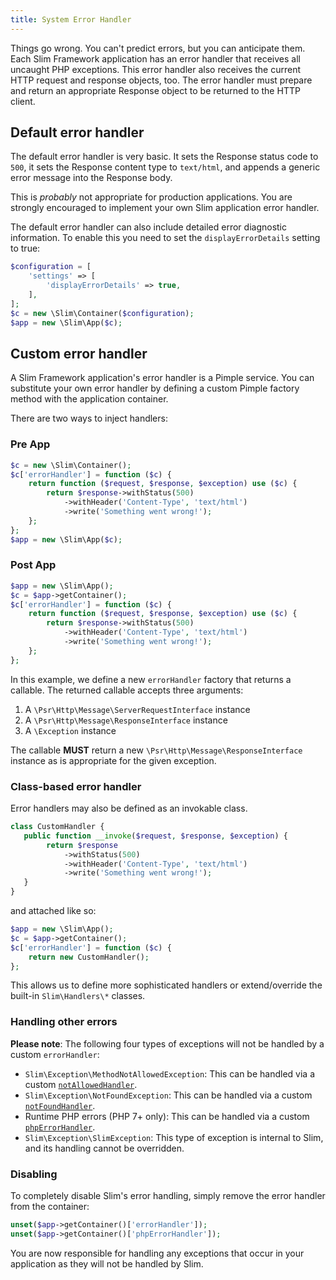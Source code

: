 ```yaml
---
title: System Error Handler
---
```


Things go wrong. You can't predict errors, but you can anticipate them. Each Slim Framework application has an error handler that receives all uncaught PHP exceptions. This error handler also receives the current HTTP request and response objects, too. The error handler must prepare and return an appropriate Response object to be returned to the HTTP client.

## Default error handler

The default error handler is very basic. It sets the Response status code to `500`, it sets the Response content type to `text/html`, and appends a generic error message into the Response body.

This is _probably_ not appropriate for production applications. You are strongly encouraged to implement your own Slim application error handler.

The default error handler can also include detailed error diagnostic information. To enable this you need to set the `displayErrorDetails` setting to true:

```php
$configuration = [
    'settings' => [
        'displayErrorDetails' => true,
    ],
];
$c = new \Slim\Container($configuration);
$app = new \Slim\App($c);
```

## Custom error handler

A Slim Framework application's error handler is a Pimple service. You can substitute your own error handler by defining a custom Pimple factory method with the application container.

There are two ways to inject handlers:

### Pre App

```php
$c = new \Slim\Container();
$c['errorHandler'] = function ($c) {
    return function ($request, $response, $exception) use ($c) {
        return $response->withStatus(500)
            ->withHeader('Content-Type', 'text/html')
            ->write('Something went wrong!');
    };
};
$app = new \Slim\App($c);
```

### Post App

```php
$app = new \Slim\App();
$c = $app->getContainer();
$c['errorHandler'] = function ($c) {
    return function ($request, $response, $exception) use ($c) {
        return $response->withStatus(500)
            ->withHeader('Content-Type', 'text/html')
            ->write('Something went wrong!');
    };
};
```

In this example, we define a new `errorHandler` factory that returns a callable. The returned callable accepts three arguments:

1. A `\Psr\Http\Message\ServerRequestInterface` instance
2. A `\Psr\Http\Message\ResponseInterface` instance
3. A `\Exception` instance

The callable **MUST** return a new `\Psr\Http\Message\ResponseInterface` instance as is appropriate for the given exception.

### Class-based error handler

Error handlers may also be defined as an invokable class.

```php
class CustomHandler {
   public function __invoke($request, $response, $exception) {
        return $response
            ->withStatus(500)
            ->withHeader('Content-Type', 'text/html')
            ->write('Something went wrong!');
   }
}
```

and attached like so:

```php
$app = new \Slim\App();
$c = $app->getContainer();
$c['errorHandler'] = function ($c) {
    return new CustomHandler();
};
```

This allows us to define more sophisticated handlers or extend/override the
built-in `Slim\Handlers\*` classes.

### Handling other errors

**Please note**: The following four types of exceptions will not be handled by a custom `errorHandler`:

- `Slim\Exception\MethodNotAllowedException`: This can be handled via a custom [`notAllowedHandler`](/docs/v3/handlers/not-allowed.html).
- `Slim\Exception\NotFoundException`: This can be handled via a custom [`notFoundHandler`](/docs/v3/handlers/not-found.html).
- Runtime PHP errors (PHP 7+ only): This can be handled via a custom [`phpErrorHandler`](/docs/v3/handlers/php-error.html).
- `Slim\Exception\SlimException`: This type of exception is internal to Slim, and its handling cannot be overridden.

### Disabling

To completely disable Slim's error handling, simply remove the error handler from the container:

```php
unset($app->getContainer()['errorHandler']);
unset($app->getContainer()['phpErrorHandler']);
```

You are now responsible for handling any exceptions that occur in your application as they will not be handled by Slim.
